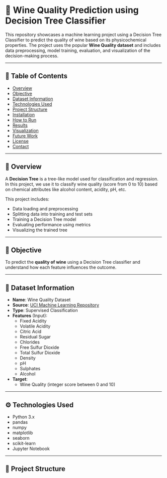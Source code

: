 # 🍷 Wine Quality Prediction using Decision Tree Classifier

This repository showcases a machine learning project using a Decision Tree Classifier to predict the quality of wine based on its physicochemical properties. The project uses the popular **Wine Quality dataset** and includes data preprocessing, model training, evaluation, and visualization of the decision-making process.

---

## 📌 Table of Contents

- [Overview](#overview)
- [Objective](#objective)
- [Dataset Information](#dataset-information)
- [Technologies Used](#technologies-used)
- [Project Structure](#project-structure)
- [Installation](#installation)
- [How to Run](#how-to-run)
- [Results](#results)
- [Visualization](#visualization)
- [Future Work](#future-work)
- [License](#license)
- [Contact](#contact)

---

## 🧠 Overview

A **Decision Tree** is a tree-like model used for classification and regression. In this project, we use it to classify wine quality (score from 0 to 10) based on chemical attributes like alcohol content, acidity, pH, etc.

This project includes:

- Data loading and preprocessing
- Splitting data into training and test sets
- Training a Decision Tree model
- Evaluating performance using metrics
- Visualizing the trained tree

---

## 🎯 Objective

To predict the **quality of wine** using a Decision Tree classifier and understand how each feature influences the outcome.

---

## 📂 Dataset Information

- **Name**: Wine Quality Dataset
- **Source**: [UCI Machine Learning Repository](https://archive.ics.uci.edu/ml/datasets/Wine+Quality)
- **Type**: Supervised Classification
- **Features** (Input):
  - Fixed Acidity
  - Volatile Acidity
  - Citric Acid
  - Residual Sugar
  - Chlorides
  - Free Sulfur Dioxide
  - Total Sulfur Dioxide
  - Density
  - pH
  - Sulphates
  - Alcohol
- **Target**:
  - Wine Quality (integer score between 0 and 10)

---

## ⚙️ Technologies Used

- Python 3.x
- pandas
- numpy
- matplotlib
- seaborn
- scikit-learn
- Jupyter Notebook

---

## 📁 Project Structure

